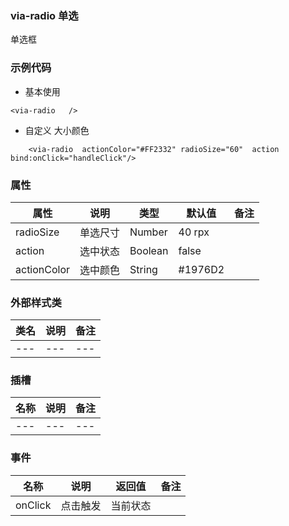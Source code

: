 ### via-radio  单选
  单选框


### 示例代码
* 基本使用
```
<via-radio   />
```
*  自定义 大小颜色
```
	<via-radio  actionColor="#FF2332" radioSize="60"  action bind:onClick="handleClick"/>
```
 
 


### 属性
| 属性 | 说明 | 类型 | 默认值 | 备注 |
| --- | --- | --- | --- | --- |
| radioSize | 单选尺寸 | Number | 40 rpx|  |
| action | 选中状态 | Boolean | false | |
| actionColor | 选中颜色 | String| #1976D2 | | |



### 外部样式类
| 类名 | 说明 | 备注 | 
| --- | --- | --- |
| --- | --- | --- |



### 插槽
| 名称 | 说明 | 备注 |
| --- | --- | --- |
| --- | --- | --- |
 


### 事件
| 名称 | 说明 | 返回值 | 备注 |
| --- | --- | --- | --- |
| onClick| 点击触发 | 当前状态 |  | |



